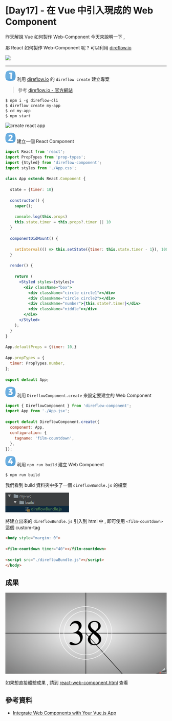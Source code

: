 # [Day17] - 在 Vue 中引入現成的 Web Component

昨天解說 Vue 如何製作 Web-Component 今天來說明一下 , 

那 React 如何製作 Web-Component 呢 ? 可以利用 [direflow.io](https://github.com/Silind-Software/direflow)

![](https://camo.githubusercontent.com/5c2cbc9bda1c32e225f6487093d5b923e67663d62d0892508439cb3580f18d44/68747470733a2f2f73696c696e642d73332e73332e65752d776573742d322e616d617a6f6e6177732e636f6d2f64697265666c6f772f64697265666c6f772d636f6d706f6e656e742d6e65772d626173652e706e67)

----

![one](https://raw.githubusercontent.com/andrew781026/ithome_ironman_2021/master/day-06/number-icon/one.png) 利用 [direflow.io](https://github.com/Silind-Software/direflow) 的 `direflow create` 建立專案 

> 參考 [direflow.io - 官方網站](https://direflow.io/get-started)

```shell script
$ npm i -g direflow-cli
$ direflow create my-app
$ cd my-app
$ npm start
```

![create react app](https://miro.medium.com/max/700/1*BarMohttHm6rUB4NiiTsVg.gif)

![two](https://raw.githubusercontent.com/andrew781026/ithome_ironman_2021/master/day-06/number-icon/two.png) 建立一個 React Component 


```jsx
import React from 'react';
import PropTypes from 'prop-types';
import {Styled} from 'direflow-component';
import styles from './App.css';

class App extends React.Component {

  state = {timer: 10}

  constructor() {
    super();

    console.log(this.props)
    this.state.timer = this.props?.timer || 10
  }

  componentDidMount() {

    setInterval(() => this.setState({timer: this.state.timer - 1}), 1000)
  }

  render() {

    return (
      <Styled styles={styles}>
        <div className="box">
          <div className="circle circle1"></div>
          <div className="circle circle2"></div>
          <div className="number">{this.state?.timer}</div>
          <div className="niddle"></div>
        </div>
      </Styled>
    );
  }
}

App.defaultProps = {timer: 10,}

App.propTypes = {
  timer: PropTypes.number,
};

export default App;
```

![three](https://raw.githubusercontent.com/andrew781026/ithome_ironman_2021/master/day-06/number-icon/three.png) 利用 `DireflowComponent.create` 來設定要建立的 Web Component

```javascript
import { DireflowComponent } from 'direflow-component';
import App from './App.jsx';

export default DireflowComponent.create({
  component: App,
  configuration: {
    tagname: 'film-countdown',
  },
});
```

![four](https://raw.githubusercontent.com/andrew781026/ithome_ironman_2021/master/day-06/number-icon/four.png) 利用 `npm run build` 建立 Web Component

```shell script
$ npm run build
```

我們看到 build 資料夾中多了一個 `direflowBundle.js` 的檔案

![build-folder](https://raw.githubusercontent.com/andrew781026/ithome_ironman_2021/master/day-16/build-folder.png)

將建立出來的 `direflowBundle.js` 引入到 html 中 , 即可使用 `<film-countdown>` 這個 custom-tag

```html
<body style="margin: 0">

<film-countdown timer="40"></film-countdown>

<script src="./direflowBundle.js"></script>
</body>
```

## 成果

![count-down](https://raw.githubusercontent.com/andrew781026/ithome_ironman_2021/master/day-16/count-down.gif)


如果想直接體驗成果 , 請到 [react-web-component.html](https://andrew781026.github.io/ithome_ironman_2021/day-16/index.html) 查看


## 參考資料 

- [Integrate Web Components with Your Vue.js App](https://www.digitalocean.com/community/tutorials/vuejs-vue-integrate-web-components)
